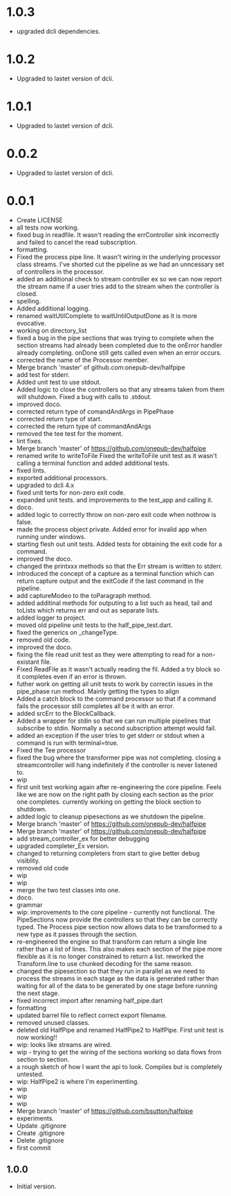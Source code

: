 # 1.0.3
- upgraded dcli dependencies.

# 1.0.2
- Upgraded to lastet version of dcli.

# 1.0.1
- Upgraded to lastet version of dcli.

# 0.0.2
- Upgraded to lastet version of dcli.

# 0.0.1
- Create LICENSE
- all tests now working.
- fixed bug in readfile. It wasn't reading the errController sink incorrectly and failed to cancel the read subscription.
- formatting.
- Fixed the process pipe line. It wasn't wiring in the underlying processor class streams. I've shorted cut the pipeline as we had an unncessary set of controllers in the processor.
- added an additional check to stream controller ex so we can now report the stream name if a user tries add to the stream when the controller is closed.
- spelling.
- Added additional logging.
- renamed waitUtilComplete to waitUntilOutputDone as it is more evocative.
- working on directory_list
- fixed a bug in the pipe sections that was trying to complete when the section streams had already been completed due to the onError handler already completing. onDone still gets called even when an error occurs.
- corrected the name of the Processor member.
- Merge branch 'master' of github.com:onepub-dev/halfpipe
- add test for stderr.
- Added unit test to use stdout.
- Added logic to close the controllers so that any streams taken from them will shutdown. Fixed a bug with calls to .stdout.
- improved doco.
- corrected return type of comandAndArgs in PipePhase
- corrected return type of start.
- corrected the return type of commandAndArgs
- removed the tee test for the moment.
- lint fixes.
- Merge branch 'master' of https://github.com/onepub-dev/halfpipe
- renamed write to writeToFile Fixed the writeToFile unit test as it wasn't calling a terminal function and added additional tests.
- fixed lints.
- exported additional processors.
- upgraded to dcli 4.x
- fixed unit terts for non-zero exit code.
- expanded unit tests. and improvements to the test_app and calling it.
- doco.
- added logic to correctly throw on non-zero exit code when nothrow is false.
- made the process object private. Added error for invalid app when running under windows.
- starting flesh out unit tests. Added tests for obtaining the exit code for a command.
- improved the doco.
- changed the printxxx methods so that the Err stream is written to stderr.
- introduced the concept of a capture as a terminal function which can return capture output and the exitCode if the last command in the pipeline.
- add captureModeo to the toParagraph method.
- added additinal methods for outputing to a list such as head, tail and toLists which returns err and out as separate lists.
- added logger to project.
- moved old pipeline unit tests to the half_pipe_test.dart.
- fixed the generics on _changeType.
- removed old code.
- improved the doco.
- fixing the file read unit test as they were attempting to read for a non-existant file.
- Fixed ReadFile as it wasn't actually reading the fil. Added a try block so it completes even if an error is thrown.
- futher work on getting all unit tests to work by correctin issues in the pipe_phase run method. Mainly getting the types to align
- Added a catch block to the command processor so that if a command fails the processor still completes all be it with an error.
- added srcErr to the BlockCallback.
- Added a wrapper for stdin so that we can run multiple pipelines that subscribe to stdin. Normally a second subscription attempt would fail.
- added an exception if the user tries to get stderr or stdout when a command is run with terminal=true.
- Fixed the Tee processor
- fixed the bug where the transformer pipe was not completing. closing a streamcontroller will hang indefinitely if the controller is never listened to.
- wip
- first unit test working again after re-engineering the core pipeline. Feels like we are now on the right path by closing each section as the prior one completes. currently working on getting the block section to shutdown.
- added logic to cleanup pipesections as we shutdown the pipeline.
- Merge branch 'master' of https://github.com/onepub-dev/halfpipe
- Merge branch 'master' of https://github.com/onepub-dev/halfpipe
- add stream_controller_ex for better debugging
- upgraded completer_Ex version.
- changed to returning completers from start to give better debug visiblity.
- removed old code
- wip
- wip
- merge the two test classes into one.
- doco.
- grammar
- wip: improvements to the core pipeline - currently not functional.  The PipeSections now provide the controllers so that they can be correctly typed. The Process pipe section now allows data to be transformed to a new type as it passes through the section.
- re-engineered the engine so that transform can return a single line rather than a list of lines. This also makes each section of the pipe more flexible as it is no longer constrained to return a list. reworked the Transform.line to use chunked decoding for the same reason.
- changed the pipesection so that they run in parallel as we need to process the streams in each stage as the data is generated rather than waiting for all of the data to be generated by one stage before running the next stage.
- fixed incorrect import after renaming half_pipe.dart
- formatting
- updated barrel file to reflect correct export filename.
- removed unused classes.
- deleted old HalfPipe and renamed HalfPipe2 to HalfPipe.  First unit test is now working!!
- wip: looks like streams are wired.
- wip - trying to get the wiring of the sections working so data flows from section to section.
- a rough sketch of how I want the api to look. Compiles but is completely untested.
- wip: HalfPipe2 is where I'm experimenting.
- wip
- wip
- wip
- Merge branch 'master' of https://github.com/bsutton/halfpipe
- experiments.
- Update .gitignore
- Create .gitignore
- Delete .gitignore
- first commit

## 1.0.0

- Initial version.
